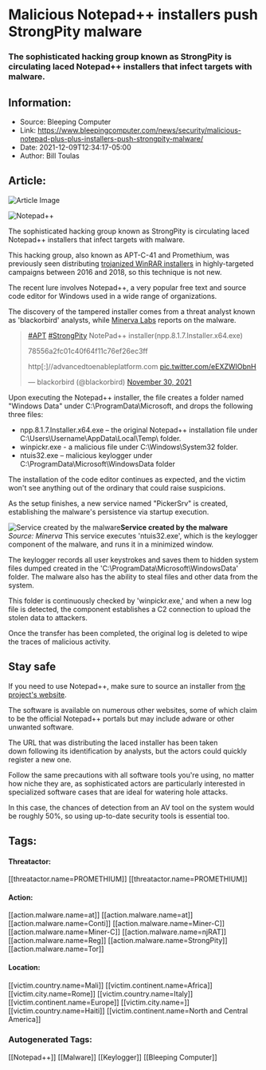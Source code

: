 # Malicious Notepad++ installers push StrongPity malware
### The sophisticated hacking group known as StrongPity is circulating laced Notepad++ installers that infect targets with malware.

## Information:
+ Source: Bleeping Computer
+ Link: https://www.bleepingcomputer.com/news/security/malicious-notepad-plus-plus-installers-push-strongpity-malware/
+ Date: 2021-12-09T12:34:17-05:00
+ Author: Bill Toulas


## Article:
![Article Image](https://www.bleepstatic.com/content/hl-images/2021/06/07/Notepad++.jpg)

![Notepad++](https://www.bleepstatic.com/content/hl-images/2021/06/07/Notepad++.jpg)


The sophisticated hacking group known as StrongPity is circulating laced Notepad++ installers that infect targets with malware.


This hacking group, also known as APT-C-41 and Promethium, was previously seen distributing [trojanized WinRAR installers](https://www.bleepingcomputer.com/news/security/trojan-riddled-winrar-winbox-idm-spreads-strongpity-spyware/) in highly-targeted campaigns between 2016 and 2018, so this technique is not new.


The recent lure involves Notepad++, a very popular free text and source code editor for Windows used in a wide range of organizations.


The discovery of the tampered installer comes from a threat analyst known as 'blackorbird' analysts, while [Minerva Labs](https://blog.minerva-labs.com/a-new-strongpity-variant-hides-behind-notepad-installation) reports on the malware.



> 
> [#APT](https://twitter.com/hashtag/APT?src=hash&ref_src=twsrc%5Etfw) [#StrongPity](https://twitter.com/hashtag/StrongPity?src=hash&ref_src=twsrc%5Etfw) NotePad++ installer(npp.8.1.7.Installer.x64.exe)  
> 
> 78556a2fc01c40f64f11c76ef26ec3ff  
> 
> http[:]//advancedtoenableplatform.com [pic.twitter.com/eEXZWIObnH](https://t.co/eEXZWIObnH)
> 
> 
> — blackorbird (@blackorbird) [November 30, 2021](https://twitter.com/blackorbird/status/1465521129179660290?ref_src=twsrc%5Etfw)


Upon executing the Notepad++ installer, the file creates a folder named "Windows Data" under C:\ProgramData\Microsoft, and drops the following three files:


* npp.8.1.7.Installer.x64.exe – the original Notepad++ installation file under C:\Users\Username\AppData\Local\Temp\ folder.
* winpickr.exe - a malicious file under C:\Windows\System32 folder.
* ntuis32.exe – malicious keylogger under C:\ProgramData\Microsoft\WindowsData folder

The installation of the code editor continues as expected, and the victim won't see anything out of the ordinary that could raise suspicions.


As the setup finishes, a new service named "PickerSrv" is created, establishing the malware's persistence via startup execution.



![Service created by the malware](https://www.bleepstatic.com/images/news/u/1220909/Code%20and%20Details/service.png)**Service created by the malware**  
*Source: Minerva*
This service executes 'ntuis32.exe', which is the keylogger component of the malware, and runs it in a minimized window.


The keylogger records all user keystrokes and saves them to hidden system files dumped created in the 'C:\ProgramData\Microsoft\WindowsData' folder. The malware also has the ability to steal files and other data from the system.


This folder is continuously checked by 'winpickr.exe,' and when a new log file is detected, the component establishes a C2 connection to upload the stolen data to attackers.


Once the transfer has been completed, the original log is deleted to wipe the traces of malicious activity.


Stay safe
---------


If you need to use Notepad++, make sure to source an installer from [the project's website](https://notepad-plus-plus.org/). 


The software is available on numerous other websites, some of which claim to be the official Notepad++ portals but may include adware or other unwanted software.


The URL that was distributing the laced installer has been taken down following its identification by analysts, but the actors could quickly register a new one.


Follow the same precautions with all software tools you're using, no matter how niche they are, as sophisticated actors are particularly interested in specialized software cases that are ideal for watering hole attacks.


In this case, the chances of detection from an AV tool on the system would be roughly 50%, so using up-to-date security tools is essential too.





## Tags:

#### Threatactor:
[[threatactor.name=PROMETHIUM]] [[threatactor.name=PROMETHIUM]]

#### Action:
[[action.malware.name=at]] [[action.malware.name=at]] [[action.malware.name=Conti]] [[action.malware.name=Miner-C]] [[action.malware.name=Miner-C]] [[action.malware.name=njRAT]] [[action.malware.name=Reg]] [[action.malware.name=StrongPity]] [[action.malware.name=Tor]]

#### Location:
[[victim.country.name=Mali]] [[victim.continent.name=Africa]] [[victim.city.name=Rome]] [[victim.country.name=Italy]] [[victim.continent.name=Europe]] [[victim.city.name=]] [[victim.country.name=Haiti]] [[victim.continent.name=North and Central America]]

### Autogenerated Tags:
[[Notepad++]] [[Malware]] [[Keylogger]] [[Bleeping Computer]]


